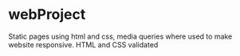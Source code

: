 # webProject
Static pages using html and css, media queries where used to make website responsive. HTML and CSS validated 
